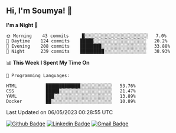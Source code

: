 ## Hi, I'm Soumya! 👋

<!--START_SECTION:waka-->
**I'm a Night 🦉** 

```text
🌞 Morning    43 commits     █░░░░░░░░░░░░░░░░░░░░░░░░   7.0% 
🌆 Daytime    124 commits    █████░░░░░░░░░░░░░░░░░░░░   20.2% 
🌃 Evening    208 commits    ████████░░░░░░░░░░░░░░░░░   33.88% 
🌙 Night      239 commits    █████████░░░░░░░░░░░░░░░░   38.93%

```


📊 **This Week I Spent My Time On** 

```text
💬 Programming Languages: 

HTML           █████████████░░░░░░░░░░░░   53.76% 
CSS            █████░░░░░░░░░░░░░░░░░░░░   21.47% 
YAML           ███░░░░░░░░░░░░░░░░░░░░░░   13.89% 
Docker         ██░░░░░░░░░░░░░░░░░░░░░░░   10.89%
```


 Last Updated on 06/05/2023 00:28:55 UTC
<!--END_SECTION:waka-->

[![Github Badge](https://img.shields.io/badge/-rubyruins-grey?style=for-the-badge&logo=github&logoColor=white&link=https://github.com/rubyruins/)](https://www.github.com/rubyruins/) 
[![Linkedin Badge](https://img.shields.io/badge/-Soumya%20Parekh-0072b1?style=for-the-badge&logo=Linkedin&logoColor=white&link=https://www.linkedin.com/in/Soumya-Parekh/)](https://www.linkedin.com/in/Soumya-Parekh/) 
[![Gmail Badge](https://img.shields.io/badge/-soumyaparekh.me@gmail.com-c14438?style=for-the-badge&logo=Gmail&logoColor=white&link=mailto:soumyaparekh.me@gmail.com)](mailto:soumyaparekh.me@gmail.com) 
